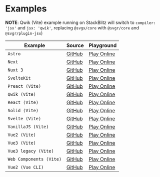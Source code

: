# Examples

**NOTE**: Qwik (Vite) example running on StackBlitz will switch to `compiler: 'jsx'` and `jsx: 'qwik'`, replacing `@svgx/core` with `@svgr/core` and `@svgr/plugin-jsx`)

| Example                 | Source                                                                                      | Playground                                                                                                                                                                                                                                 |
|-------------------------|---------------------------------------------------------------------------------------------|--------------------------------------------------------------------------------------------------------------------------------------------------------------------------------------------------------------------------------------------|
| `Astro`                 | [GitHub](https://github.com/unplugin/unplugin-icons/tree/main/examples/astro)               | [Play Online](https://stackblitz.com/fork/github/unplugin/unplugin-icons/tree/main/examples/astro)                                                                                                                                         |
| `Next`                  | [GitHub](https://github.com/unplugin/unplugin-icons/tree/main/examples/next)                | [Play Online](https://stackblitz.com/fork/github/unplugin/unplugin-icons/tree/main/examples/next)                                                                                                                                          |
| `Nuxt 3`                | [GitHub](https://github.com/unplugin/unplugin-icons/tree/main/examples/nuxt3)               | [Play Online](https://stackblitz.com/fork/github/unplugin/unplugin-icons/tree/main/examples/nuxt3)                                                                                                                                         |
| `SvelteKit`             | [GitHub](https://github.com/unplugin/unplugin-icons/tree/main/examples/sveltekit)           | [Play Online](https://stackblitz.com/fork/github/unplugin/unplugin-icons/tree/main/examples/sveltekit)                                                                                                                                     |
| `Preact (Vite)`         | [GitHub](https://github.com/unplugin/unplugin-icons/tree/main/examples/vite-preact)         | [Play Online](https://stackblitz.com/fork/github/unplugin/unplugin-icons/tree/main/examples/vite-preact)                                                                                                                                   |
| `Qwik (Vite)`           | [GitHub](https://github.com/unplugin/unplugin-icons/tree/main/examples/vite-qwik)           | [Play Online](https://stackblitz.com/fork/github/unplugin/unplugin-icons/tree/main/examples/vite-qwik) |
| `React (Vite)`          | [GitHub](https://github.com/unplugin/unplugin-icons/tree/main/examples/vite-react)          | [Play Online](https://stackblitz.com/fork/github/unplugin/unplugin-icons/tree/main/examples/vite-react)                                                                                                                                    |
| `Solid (Vite)`          | [GitHub](https://github.com/unplugin/unplugin-icons/tree/main/examples/vite-solid)          | [Play Online](https://stackblitz.com/fork/github/unplugin/unplugin-icons/tree/main/examples/vite-solid)                                                                                                                                    |
| `Svelte (Vite)`         | [GitHub](https://github.com/unplugin/unplugin-icons/tree/main/examples/vite-svelte)         | [Play Online](https://stackblitz.com/fork/github/unplugin/unplugin-icons/tree/main/examples/vite-svelte)                                                                                                                                   |
| `VanillaJS (Vite)`      | [GitHub](https://github.com/unplugin/unplugin-icons/tree/main/examples/vite-vanilla)        | [Play Online](https://stackblitz.com/fork/github/unplugin/unplugin-icons/tree/main/examples/vite-vanilla)                                                                                                                                  |
| `Vue2 (Vite)`           | [GitHub](https://github.com/unplugin/unplugin-icons/tree/main/examples/vite-vue2)           | [Play Online](https://stackblitz.com/fork/github/unplugin/unplugin-icons/tree/main/examples/vite-vue2)                                                                                                                                     |
| `Vue3 (Vite)`           | [GitHub](https://github.com/unplugin/unplugin-icons/tree/main/examples/vite-vue3)           | [Play Online](https://stackblitz.com/fork/github/unplugin/unplugin-icons/tree/main/examples/vite-vue3)                                                                                                                                     |
| `Vue3 legacy (Vite)`    | [GitHub](https://github.com/unplugin/unplugin-icons/tree/main/examples/vite-vue3-legacy)    | [Play Online](https://stackblitz.com/fork/github/unplugin/unplugin-icons/tree/main/examples/vite-vue3-legacy)                                                                                                                              |
| `Web Components (Vite)` | [GitHub](https://github.com/unplugin/unplugin-icons/tree/main/examples/vite-web-components) | [Play Online](https://stackblitz.com/fork/github/unplugin/unplugin-icons/tree/main/examples/vite-web-components)                                                                                                                           |
| `Vue2 (Vue CLI)`        | [GitHub](https://github.com/unplugin/unplugin-icons/tree/main/examples/vue-cli-vue2)        | [Play Online](https://stackblitz.com/fork/github/unplugin/unplugin-icons/tree/main/examples/vue-cli-vue2)                                                                                                                                  |
